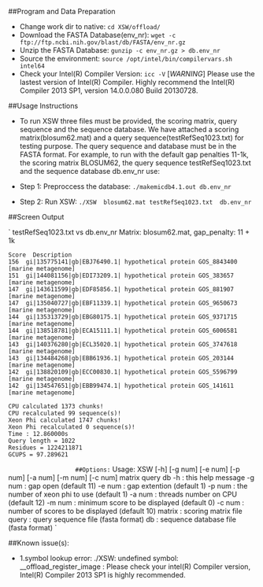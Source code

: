 ##Program and Data Preparation

* Change work dir to native:
	`cd XSW/offload/`
* Download the FASTA Database(env_nr):
	`wget -c ftp://ftp.ncbi.nih.gov/blast/db/FASTA/env_nr.gz`
* Unzip the FASTA Database:
	`gunzip -c env_nr.gz > db.env_nr`
* Source the environment:
	`source /opt/intel/bin/compilervars.sh intel64`
* Check your Intel(R) Compiler Version:
	`icc -V`
	[*WARNING*] Please use the lastest version of Intel(R) Compiler. 
	Highly recommend the Intel(R) Compiler 2013 SP1, version 14.0.0.080 Build 20130728.

##Usage Instructions

* To run XSW three files must be provided, the scoring matrix, query sequence and the sequence database.
We have attached a scoring matrix(blosum62.mat) and a query sequence(testRefSeq1023.txt) for testing purpose.
The query sequence and database must be in the FASTA format. For example, to run with the default gap penalties
11-1k, the scoring matrix BLOSUM62, the query sequence testRefSeq1023.txt and the sequence database db.env_nr use:

* Step 1: Preproccess the database:
	`./makemicdb4.1.out db.env_nr`
	  			  			 
* Step 2: Run XSW:
	`./XSW  blosum62.mat testRefSeq1023.txt  db.env_nr`

##Screen Output
	
`	testRefSeq1023.txt vs db.env_nr
	Matrix: blosum62.mat, gap_penalty: 11 + 1k

	Score  Description
	156  gi|135775141|gb|EBJ76490.1| hypothetical protein GOS_8843400 [marine metagenome]
	151  gi|144081156|gb|EDI73209.1| hypothetical protein GOS_383657 [marine metagenome]
	147  gi|143611599|gb|EDF85856.1| hypothetical protein GOS_881907 [marine metagenome]
	147  gi|135040727|gb|EBF11339.1| hypothetical protein GOS_9650673 [marine metagenome]
	144  gi|135313729|gb|EBG80175.1| hypothetical protein GOS_9371715 [marine metagenome]
	144  gi|138518781|gb|ECA15111.1| hypothetical protein GOS_6006581 [marine metagenome]
	143  gi|140376280|gb|ECL35020.1| hypothetical protein GOS_3747618 [marine metagenome]
	143  gi|134484268|gb|EBB61936.1| hypothetical protein GOS_203144 [marine metagenome]
	142  gi|138820109|gb|ECC00830.1| hypothetical protein GOS_5596799 [marine metagenome]
	142  gi|134547651|gb|EBB99474.1| hypothetical protein GOS_141611 [marine metagenome]

	CPU calculated 1373 chunks!
	CPU recalculated 99 sequence(s)!
	Xeon Phi calculated 1747 chunks!
	Xeon Phi recalculated 0 sequence(s)!
	Time : 12.860000s
	Query length = 1022
	Residues = 1224211871
	GCUPS = 97.289621
`	  			 	
##Options:
`	Usage: XSW [-h] [-g num] [-e num] [-p num] [-a num] [-m num] [-c num] matrix query db
    		-h       : this help message
    		-g num   : gap open          (default 11)
    		-e num   : gap extention   (default 1)
    		-p num   : the number of xeon phi to use (default 1)
    		-a num   : threads number on CPU (default 12)
    		-m num   : minimum score to be displayed (default 0)
    		-c num   : number of scores to be displayed (default 10)
    		matrix   : scoring matrix file
    		query    : query sequence file (fasta format)
    		db       : sequence database file (fasta format)
`

##Known issue(s):
* 1.symbol lookup error: ./XSW: undefined symbol: __offload_register_image : 
	  Please check your intel(R) Compiler version,  Intel(R) Compiler 2013 SP1 is highly recommended.
